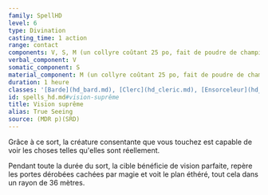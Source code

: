 ```yaml
---
family: SpellHD
level: 6
type: Divination
casting_time: 1 action
range: contact
components: V, S, M (un collyre coûtant 25 po, fait de poudre de champignon, de safran et de graisse, que le sort consume)
verbal_component: V
somatic_component: S
material_component: M (un collyre coûtant 25 po, fait de poudre de champignon, de safran et de graisse, que le sort consume)
duration: 1 heure
classes: '[Barde](hd_bard.md), [Clerc](hd_cleric.md), [Ensorceleur](hd_sorcerer.md), [Magicien](hd_wizard.md), [Sorcier](hd_warlock.md)'
id: spells_hd.md#vision-suprême
title: Vision suprême
alias: True Seeing
source: (MDR p)(SRD)
---
```


Grâce à ce sort, la créature consentante que vous touchez est capable de voir les choses telles qu'elles sont réellement.

Pendant toute la durée du sort, la cible bénéficie de vision parfaite, repère les portes dérobées cachées par magie et voit le plan éthéré, tout cela dans un rayon de 36 mètres.

